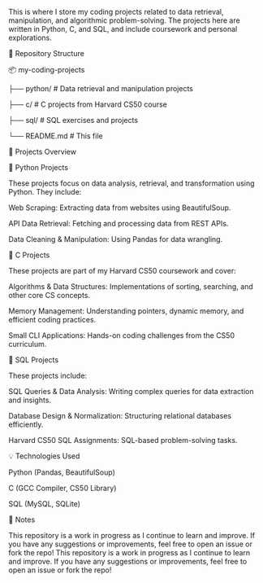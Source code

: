 This is where I store my coding projects related to data retrieval, manipulation, and algorithmic problem-solving. The projects here are written in Python, C, and SQL, and include coursework and personal explorations.

📂 Repository Structure

📦 my-coding-projects

├── python/         # Data retrieval and manipulation projects

├── c/             # C projects from Harvard CS50 course

├── sql/           # SQL exercises and projects

└── README.md      # This file

🚀 Projects Overview

🔹 Python Projects

These projects focus on data analysis, retrieval, and transformation using Python. They include:

Web Scraping: Extracting data from websites using BeautifulSoup.

API Data Retrieval: Fetching and processing data from REST APIs.

Data Cleaning & Manipulation: Using Pandas for data wrangling.

🔹 C Projects

These projects are part of my Harvard CS50 coursework and cover:

Algorithms & Data Structures: Implementations of sorting, searching, and other core CS concepts.

Memory Management: Understanding pointers, dynamic memory, and efficient coding practices.

Small CLI Applications: Hands-on coding challenges from the CS50 curriculum.

🔹 SQL Projects

These projects include:

SQL Queries & Data Analysis: Writing complex queries for data extraction and insights.

Database Design & Normalization: Structuring relational databases efficiently.

Harvard CS50 SQL Assignments: SQL-based problem-solving tasks.

💡 Technologies Used

Python (Pandas, BeautifulSoup)

C (GCC Compiler, CS50 Library)

SQL (MySQL, SQLite)

📝 Notes

This repository is a work in progress as I continue to learn and improve. If you have any suggestions or improvements, feel free to open an issue or fork the repo!
This repository is a work in progress as I continue to learn and improve. If you have any suggestions or improvements, feel free to open an issue or fork the repo!
